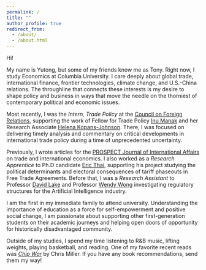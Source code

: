 ```yaml
---
permalink: /
title: ""
author_profile: true
redirect_from: 
  - /about/
  - /about.html
---
```

Hi!

My name is Yutong, but some of my friends know me as Tony. Right now, I study Economics at Columbia University. I care deeply about global trade, international finance, frontier technologies, climate change, and U.S.-China relations. The throughline that connects these interests is my desire to shape policy and business in ways that move the needle on the thorniest of contemporary political and economic issues. 

Most recently, I was the _Intern, Trade Policy_ at the [Council on Foreign Relations](https://www.cfr.org/), supporting the work of Fellow for Trade Policy [Inu Manak](https://www.cfr.org/expert/inu-manak) and her Research Associate [Helena Kopans-Johnson](https://www.cfr.org/bio/helena-kopans-johnson). There, I was focused on delivering timely analysis and commentary on critical developments in international trade policy during a time of unprecedented uncertainty.

Previously, I wrote articles for the [PROSPECT Journal of International Affairs ](https://www.prospect-journal.org/) on trade and international economics. I also worked as a _Research Apprentice_ to Ph.D candidate [Eric Thai](https://ethai98.github.io/), supporting his project studying the political determinants and electoral consequences of tariff phaseouts in Free Trade Agreements. Before that, I was a _Research Assistant_ to Professor [David Lake](https://polisci.ucsd.edu/people/faculty/faculty-directory/currently-active-faculty/lake-profile.html) and Professor [Wendy Wong](https://www.wendyhwong.com/) investigating regulatory structures for the Artificial Intelligence industry.

I am the first in my immediate family to attend university. Understanding the importance of education as a force for self-empowerment and positive social change, I am passionate about supporting other first-generation students on their academic journeys and helping open doors of opportunity for historically disadvantaged community.

Outside of my studies, I spend my time listening to R&B music, lifting weights, playing basketball, and reading. One of my favorite recent reads was _[Chip War](https://www.christophermiller.net/books)_ by Chris Miller. If you have any book recommendations, send them my way!
